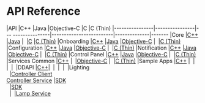 # API Reference


|API             |C++             |Java               |Objective-C              |C             |C (Thin)
|----------------|----------------|--- ---------------|-------------------------|--------------|-------
|Core            |[C++][core-cpp] |[Java][core-java]  |&nbsp;                   |[C][core-c]   |[C (Thin)][core-thin-c]
|Onboarding      |[C++][onb-cpp]  |[Java][onb-java]   |[Objective-C][onb-objc]  |&nbsp;        |[C (Thin)][onb-thin-c]
|Configuration   |[C++][conf-cpp] |[Java][conf-java]  |[Objective-C][conf-objc] |&nbsp;        |[C (Thin)][conf-thin-c]
|Notification    |[C++][not-cpp]  |[Java][not-java]   |[Objective-C][not-objc]  |&nbsp;        |[C (Thin)][not-thin-c]
|Control Panel   |[C++][cp-cpp]   |[Java][cp-java]    |[Objective-C][cp-objc]   |&nbsp;        |[C (Thin)][cp-thin-c]
|Services Common |[C++][sc-cpp]   |&nbsp;             |[Objective-C][sc-objc]   |&nbsp;        |[C (Thin)][sc-thin-c]
|Sample Apps     |[C++][sa-cpp]   |&nbsp;             |&nbsp;                   |&nbsp;        |&nbsp;
|DDAPI           |[C++][ddapi-cpp]|&nbsp;             |&nbsp;                   |&nbsp;        |&nbsp;
|Lighting<br>&nbsp;    |[Controller Client][lsf-cc-cpp]<br>[Controller Service][lsf-cs-cpp]    |[SDK][lsf-sdk-java]<br>&nbsp;    |[SDK][lsf-sdk-objc]<br>&nbsp;    |&nbsp;    |[Lamp Service][lsf-ls-c]<br>&nbsp;


[core-cpp]: https://allseenalliance.org/docs/api/cpp/index.html
[core-java]: https://allseenalliance.org/docs/api/java/index.html
[core-c]: https://allseenalliance.org/docs/api/c/index.html
[core-thin-c]: https://allseenalliance.org/docs/api/thin-client/index.html

[onb-cpp]: https://allseenalliance.org/docs/framework/cpp/onboarding/index.html
[onb-java]: https://allseenalliance.org/docs/framework/java/onboarding/index.html
[onb-objc]: https://allseenalliance.org/docs/framework/objc/onboarding/index.html
[onb-thin-c]: https://allseenalliance.org/docs/framework/tcl/onboarding/index.html

[conf-cpp]: https://allseenalliance.org/docs/framework/cpp/config/index.html
[conf-java]: https://allseenalliance.org/docs/framework/java/config/index.html
[conf-objc]: https://allseenalliance.org/docs/framework/objc/config/index.html
[conf-thin-c]: https://allseenalliance.org/docs/framework/tcl/config/index.html

[not-cpp]: https://allseenalliance.org/docs/framework/cpp/notification/index.html
[not-java]: https://allseenalliance.org/docs/framework/java/notification/index.html
[not-objc]: https://allseenalliance.org/docs/framework/objc/notification/index.html
[not-thin-c]: https://allseenalliance.org/docs/framework/tcl/notification/index.html

[cp-cpp]: https://allseenalliance.org/docs/framework/cpp/controlpanel/index.html
[cp-java]: https://allseenalliance.org/docs/framework/java/controlpanel/index.html
[cp-objc]: https://allseenalliance.org/docs/framework/objc/controlpanel/index.html
[cp-thin-c]: https://allseenalliance.org/docs/framework/tcl/controlpanel/index.html

[sc-cpp]: https://allseenalliance.org/docs/framework/cpp/services_common/index.html
[sc-objc]: https://allseenalliance.org/docs/framework/objc/services_common/index.html
[sc-thin-c]: https://allseenalliance.org/docs/framework/tcl/services_common/index.html

[sa-cpp]: https://allseenalliance.org/docs/framework/cpp/sample_apps/index.html

[ddapi-cpp]: https://allseenalliance.org/docs/ddapi/cpp/index.html

[lsf-cc-cpp]: https://allseenalliance.org/docs/framework/cpp/lighting/controllerclient/index.html
[lsf-cs-cpp]: https://allseenalliance.org/docs/framework/cpp/lighting/controllerservice/index.html
[lsf-sdk-java]: https://allseenalliance.org/docs/framework/java/lighting/sdk/index.html
[lsf-sdk-objc]: https://allseenalliance.org/docs/framework/objc/lighting/sdk/index.html
[lsf-ls-c]: https://allseenalliance.org/docs/framework/tcl/lighting/lampservice/index.html

